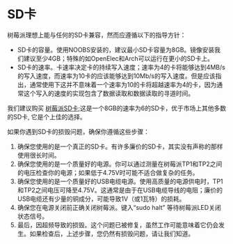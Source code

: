# SD卡

树莓派理想上能与任何的SD卡兼容，然而应遵循以下的指导方针：
- SD卡的容量。使用NOOBS安装的，建议最小SD卡容量为8GB。镜像安装我们建议至少4GB；特殊的如OpenElec和Arch可以运行在更小的SD卡上。
- SD卡的速率。卡速率决定卡的持续写入速度；速率为4的卡将能够达到4MB/s的写入速度，而速率为10卡的应该能够达到10Mb/s的写入速度。但是应该指出，通常使用下这并不意味着一个速率为10的卡将超越速率为4的卡，因为通常这个写入的速度的实现包含了数据读取和数据读取的寻道时间。

我们建议购买 [树莓派SD卡](http://swag.raspberrypi.org/products/noobs-8gb-sd-card);这是一个8GB的速率为6的SD卡，优于市场上其他多数的SD卡, 它是个上佳的选择。

如果你遇到SD卡的损毁问题，确保你遵循这些步骤：

1. 确保您使用的是一个真正的SD卡。有许多廉价的SD卡，其实没有声称的那样使用很长时间。
2. 确保您使用的是一个质量好的电源。你可以通过测量在树莓派TP1和TP2之间的电压检查你的电源；如果低于4.75V时可能不适合做复杂的任务。
3. 确保您使用的是一个质量好的USB电缆电源。使用高质量的电源供电时，TP1和TP2之间电压可降至4.75V。这通常是由于在USB电缆导线的电阻；廉价的USB电缆还有少量的铜成分，可能导致1V（或1瓦特）的损耗。
4. 确保您在电源关闭前正确关闭树莓派。键入“sudo halt” 等待树莓派LED关闭状态信号。
5. 最后，因超频导致的损毁。这个问题已被修复，虽然工作可能意味着它仍会发生。如果检查后，上述步骤，您仍然有损毁问题，请让我们知道。